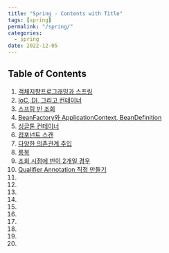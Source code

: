 ```yaml
---
title: "Spring - Contents with Title"
tags: [spring]
permalink: "/spring/"
categories:
  - spring
date: 2022-12-05
---
```


## Table of Contents
1. [객체지향프로그래밍과 스프링](https://taemchoi.github.io/spring/spring-1/)
2. [IoC, DI, 그리고 컨테이너](https://taemchoi.github.io/spring/spring-2/)
3. [스프링 빈 조회](https://taemchoi.github.io/spring/spring-3/)
4. [BeanFactory와 ApplicationContext, BeanDefinition](https://taemchoi.github.io/spring/spring-4/)
5. [싱글톤 컨테이너](https://taemchoi.github.io/spring/spring-5/)
6. [컴포넌트 스캔](https://taemchoi.github.io/spring/spring-6/)
7. [다양한 의존관계 주입](https://taemchoi.github.io/spring/spring-7/)
8. [롬복](https://taemchoi.github.io/spring/spring-8/)
9. [조회 시점에 빈이 2개일 경우](https://taemchoi.github.io/spring/spring-9/)
10. [Qualifier Annotation 직접 만들기](https://taemchoi.github.io/spring/spring-10/)
11. [](https://taemchoi.github.io/spring/spring-11/)
12. [](https://taemchoi.github.io/spring/spring-12/)
13. [](https://taemchoi.github.io/spring/spring-13/)
14. [](https://taemchoi.github.io/spring/spring-14/)
15. [](https://taemchoi.github.io/spring/spring-15/)
16. [](https://taemchoi.github.io/spring/spring-16/)
17. [](https://taemchoi.github.io/spring/spring-17/)
18. [](https://taemchoi.github.io/spring/spring-18/)
19. [](https://taemchoi.github.io/spring/spring-19/)
20. [](https://taemchoi.github.io/spring/spring-20/)